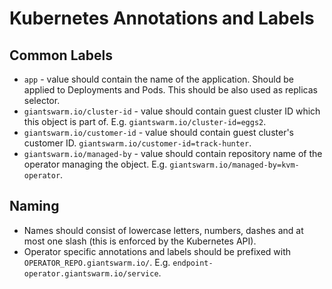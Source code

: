 # Kubernetes Annotations and Labels

## Common Labels

- `app` - value should contain the name of the application. Should be applied
  to Deployments and Pods. This should be also used as replicas selector.
- `giantswarm.io/cluster-id` - value should contain guest cluster ID which this
  object is part of. E.g. `giantswarm.io/cluster-id=eggs2`.
- `giantswarm.io/customer-id` - value should contain guest cluster's customer
  ID. `giantswarm.io/customer-id=track-hunter`.
- `giantswarm.io/managed-by` - value should contain repository name of the
  operator managing the object. E.g. `giantswarm.io/managed-by=kvm-operator`.

## Naming

- Names should consist of lowercase letters, numbers, dashes and at most one
  slash (this is enforced by the Kubernetes API).
- Operator specific annotations and labels should be prefixed with
  `OPERATOR_REPO.giantswarm.io/`. E.g.
  `endpoint-operator.giantswarm.io/service`.
